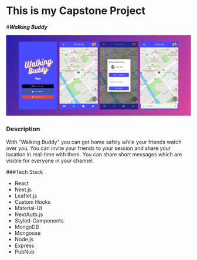 # This is my Capstone Project  
#***Walking Buddy*** 

![image info](./images/WBSlidepng.png)

### Description 

With "Walking Buddy" you can get home safely while 
your friends watch over you. You can invite your friends to your session and 
share your location in real-time with them. You can share 
short messages which are visible for everyone in your channel. 
  
###Tech Stack

- React
- Next.js
- Leaflet.js
- Custom Hooks
- Material-UI
- NextAuth.js
- Styled-Components
- MongoDB
- Mongoose
- Node.js
- Express
- PubNub
